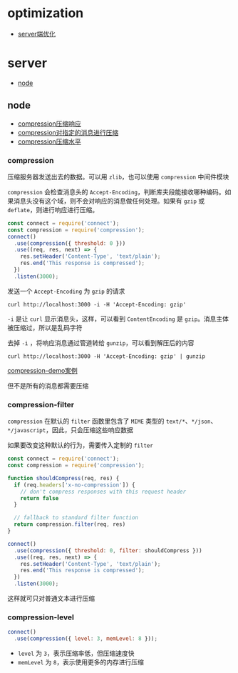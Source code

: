 # optimization

- [server端优化](#server)

# server

- [node](#node)

## node

- [compression压缩响应](#compression)
- [compression对指定的消息进行压缩](#compression-filter)
- [compression压缩水平](#compression-level)

### compression

压缩服务器发送出去的数据。可以用 `zlib`，也可以使用 `compression` 中间件模块

`compression` 会检查消息头的 `Accept-Encoding`，判断库夫段能接收哪种编码。如果消息头没有这个域，则不会对响应的消息做任何处理。如果有 `gzip` 或 `deflate`，则进行响应进行压缩。
```js
const connect = require('connect');
const compression = require('compression');
connect()
  .use(compression({ threshold: 0 }))
  .use((req, res, next) => {
    res.setHeader('Content-Type', 'text/plain');
    res.end('This response is compressed');
  })
  .listen(3000);
```

发送一个 `Accept-Encoding` 为 `gzip` 的请求
```
curl http://localhost:3000 -i -H 'Accept-Encoding: gzip'
```

`-i` 是让 `curl` 显示消息头，这样，可以看到 `ContentEncoding` 是 `gzip`。消息主体被压缩过，所以是乱码字符

去掉 `-i` ，将响应消息通过管道转给 `gunzip`，可以看到解压后的内容

```
curl http://localhost:3000 -H 'Accept-Encoding: gzip' | gunzip
```

[compression-demo案例](https://github.com/sileny/node-demo/tree/main/compression-demo)


但不是所有的消息都需要压缩

### compression-filter

`compression` 在默认的 `filter` 函数里包含了 `MIME` 类型的 `text/*`、`*/json`、`*/javascript`，因此，只会压缩这些响应数据

如果要改变这种默认的行为，需要传入定制的 `filter`

```js
const connect = require('connect');
const compression = require('compression');

function shouldCompress(req, res) {
  if (req.headers['x-no-compression']) {
    // don't compress responses with this request header
    return false
  }

  // fallback to standard filter function
  return compression.filter(req, res)
}

connect()
  .use(compression({ threshold: 0, filter: shouldCompress }))
  .use((req, res, next) => {
    res.setHeader('Content-Type', 'text/plain');
    res.end('This response is compressed');
  })
  .listen(3000);

```

这样就可只对普通文本进行压缩

### compression-level

```js
connect()
  .use(compression({ level: 3, memLevel: 8 }));
```

- `level` 为 `3`，表示压缩率低，但压缩速度快
- `memLevel` 为 `8`，表示使用更多的内存进行压缩
